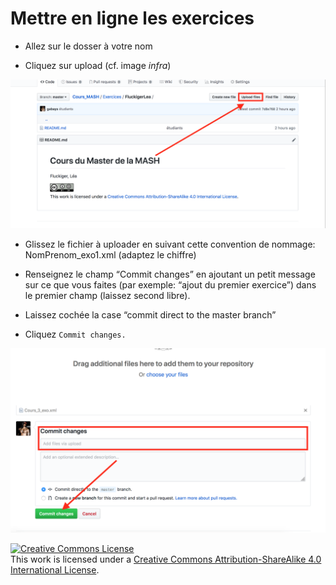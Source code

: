 # Mettre en ligne les exercices

* Allez sur le dosser à votre nom

* Cliquez sur upload (cf. image _infra_)

![GitHub](img/Git_1.png)

* Glissez le fichier à uploader en suivant cette convention de nommage: NomPrenom_exo1.xml (adaptez le chiffre)

* Renseignez le champ “Commit changes” en ajoutant un petit message sur ce que vous faites (par exemple: “ajout du premier exercice”) dans le premier champ (laissez second libre).

* Laissez cochée la case “commit direct to the master branch”

* Cliquez ```Commit changes.```

![GitHub](img/Git_2.png)



<a rel="license" href="http://creativecommons.org/licenses/by-sa/4.0/"><img alt="Creative Commons License" style="border-width:0" src="https://i.creativecommons.org/l/by-sa/4.0/88x31.png" /></a><br />This work is licensed under a <a rel="license" href="http://creativecommons.org/licenses/by-sa/4.0/">Creative Commons Attribution-ShareAlike 4.0 International License</a>.


